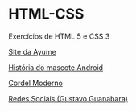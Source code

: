 # HTML-CSS
 Exercícios de HTML 5 e CSS 3

<a href="https://iaspfeifer.github.io/HTML-CSS/práticas/site-ayume-nakamura/index.html">Site da Ayume</a>

<a href="https://iaspfeifer.github.io/HTML-CSS/exercicios/desafio/index.html">História do mascote Android</a>

<a href="https://iaspfeifer.github.io/HTML-CSS/exercicios/desafio02/index.html">Cordel Moderno</a>

<a href="https://iaspfeifer.github.io/HTML-CSS/exercicios/desafio03/index.html">Redes Sociais (Gustavo Guanabara)</a>
